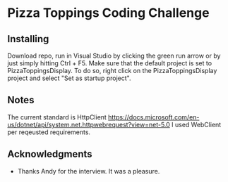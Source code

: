 # Pizza Toppings Coding Challenge

## Installing
Download repo, run in Visual Studio by clicking the green run arrow or by just simply hitting Ctrl + F5.
Make sure that the default project is set to PizzaToppingsDisplay. To do so, right click on the PizzaToppingsDisplay project and select "Set as startup project". 

## Notes
The current standard is HttpClient https://docs.microsoft.com/en-us/dotnet/api/system.net.httpwebrequest?view=net-5.0 
I used WebClient per reqeusted requirements. 

## Acknowledgments
* Thanks Andy for the interview. It was a pleasure.

